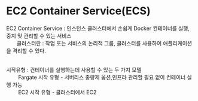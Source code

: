 # EC2 Container Service(ECS)

EC2 Container Service : 인스턴스 클러스터에서 손쉽게 Docker 컨테이너를 실행, 중지 및 관리할 수 있는 서비스
<br>&emsp;&emsp;클러스터란 : 작업 또는 서비스의 논리적 그룹, 클러스터를 사용하여 애플리케이션을 격리할 수 있다.

<br>시작유형 : 컨테이너를 실행하는데 사용할 수 있는 두 가지 모델
<br>&emsp;&emsp; Fargate 시작 유형 - 서버리스 종량제 옵션,인프라 관리할 필요 없이 컨테이너 실행 가능
<br>&emsp;&emsp; EC2 시작 유형 - 클러스터에서 EC2

<br>



